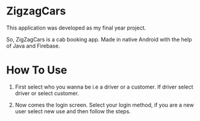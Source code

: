 # ZigzagCars

This application was developed as my final year project.

So, ZigZagCars is a cab booking app.
Made in native Android with the help of Java and Firebase.


# How To Use 

1. First select who you wanna be i.e a driver or a customer.
      If driver select driver or select customer.
      
2. Now comes the login screen. Select your login method, 
      if you are a new user select new use and then follow the steps.

